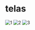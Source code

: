 # telas 
![1](https://github.com/user-attachments/assets/500df1eb-3679-4c27-a880-fbe93039f94e)
![2](https://github.com/user-attachments/assets/0ee8fed1-09c1-4bdb-8c7e-b19bde955cbb)
![3](https://github.com/user-attachments/assets/8e87e94e-151f-45bf-b00d-75686de2c3f6)
